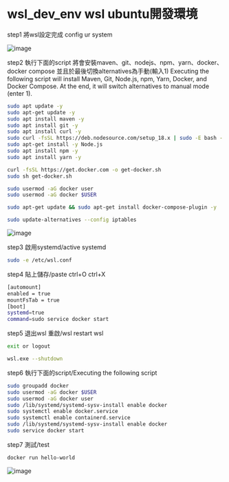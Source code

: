 # wsl_dev_env wsl ubuntu開發環境

step1 將wsl設定完成 config ur system

![image](https://user-images.githubusercontent.com/78014702/227117027-ec4179e2-12dc-4d59-84e9-4c738aeaa3a1.png)


step2 執行下面的script 將會安裝maven、git、nodejs、npm、yarn、docker、docker compose 並且於最後切換alternatives為手動(輸入1)
Executing the following script will install Maven, Git, Node.js, npm, Yarn, Docker, and Docker Compose. At the end, it will switch alternatives to manual mode (enter 1).

```bash
sudo apt update -y
sudo apt-get update -y
sudo apt install maven -y
sudo apt install git -y
sudo apt install curl -y
sudo curl -fsSL https://deb.nodesource.com/setup_18.x | sudo -E bash -
sudo apt-get install -y Node.js
sudo apt install npm -y
sudo apt install yarn -y

curl -fsSL https://get.docker.com -o get-docker.sh
sudo sh get-docker.sh

sudo usermod -aG docker user
sudo usermod -aG docker $USER

sudo apt-get update && sudo apt-get install docker-compose-plugin -y

sudo update-alternatives --config iptables

```
![image](https://user-images.githubusercontent.com/78014702/227119171-db253795-0355-4cb6-a03c-2087adf7df02.png)

step3 啟用systemd/active systemd
```bash
sudo -e /etc/wsl.conf
```
step4 貼上儲存/paste ctrl+O ctrl+X

```bash
[automount]
enabled = true
mountFsTab = true
[boot]
systemd=true
command=sudo service docker start
```
step5 退出wsl 重啟/wsl restart wsl
```bash
exit or logout
```
```bash
wsl.exe --shutdown
```
step6 執行下面的script/Executing the following script
```bash
sudo groupadd docker
sudo usermod -aG docker $USER
sudo usermod -aG docker user
sudo /lib/systemd/systemd-sysv-install enable docker
sudo systemctl enable docker.service
sudo systemctl enable containerd.service
sudo /lib/systemd/systemd-sysv-install enable docker
sudo service docker start
```
step7 測試/test
```bash
docker run hello-world
```
![image](https://user-images.githubusercontent.com/78014702/227119127-4b5083ee-0155-4db9-9829-0532b449d13f.png)


